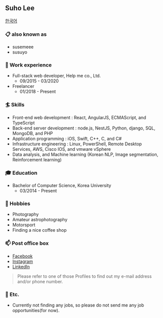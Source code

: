 ## Suho Lee

[한국어](https://github.com/susemeee/susemeee/blob/master/README-ko.md)

### 📋 also known as
- susemeee
- susuyo

### 📝 Work experience
- Full-stack web developer, Help me co., Ltd.
  - 09/2015 - 03/2020
- Freelancer
  - 01/2018 - Present

### 🏄‍ Skills
- Front-end web development : React, AngularJS, ECMAScript, and TypeScript
- Back-end server development : node.js, NestJS, Python, django, SQL, MongoDB, and PHP
- Application programming : iOS, Swift, C++, C, and C#
- Infrastructure engineering : Linux, PowerShell, Remote Desktop Services, AWS, Cisco IOS, and vmware vSphere
- Data analysis, and Machine learning (Korean NLP, Image segmentation, Reinforcement learning)

### 🎓 Education
- Bachelor of Computer Science, Korea University
  - 03/2014 - Present

### 🔭 Hobbies
- Photography
- Amateur astrophotography
- Motorsport
- Finding a nice coffee shop

### 📫 Post office box
- [Facebook](https://facebook.com/susemeee)
- [Instagram](https://instagram.com/susemeee)
- [LinkedIn](https://linkedin.com/in/suho-lee-00274211b)
> Please refer to one of those Profiles to find out my e-mail address and/or phone number.

### 🤔 Etc.
- Currently not finding any jobs, so please do not send me any job opportunities(for now).

<!--
**susemeee/susemeee** is a ✨ _special_ ✨ repository because its `README.md` (this file) appears on your GitHub profile.
-->
